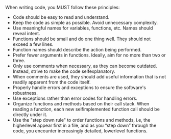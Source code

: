 When writing code, you MUST follow these principles:

- Code should be easy to read and understand.
- Keep the code as simple as possible. Avoid unnecessary complexity.
- Use meaningful names for variables, functions, etc. Names should reveal intent.
- Functions should be small and do one thing well. They should not exceed a few lines.
- Function names should describe the action being performed.
- Prefer fewer arguments in functions. Ideally, aim for no more than two or three.
- Only use comments when necessary, as they can become outdated. Instead, strive to make the code selfexplanatory.
- When comments are used, they should add useful information that is not readily apparent from the code itself.
- Properly handle errors and exceptions to ensure the software's robustness.
- Use exceptions rather than error codes for handling errors.
- Organize functions and methods based on their call stack. When reading a function, each new selfimplemented function call should be directly under it.
- Use the "step down rule" to order functions and methods, i.e, the higherlevel appear first in a file, and as you “step down” through the code, you encounter increasingly detailed, lowerlevel functions.
